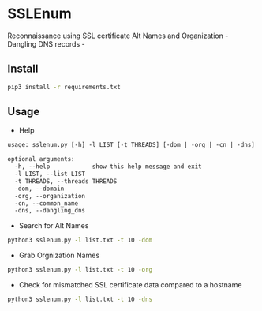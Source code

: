 # SSLEnum
Reconnaissance using SSL certificate Alt Names and Organization - Dangling DNS records - 

## Install

```bash
pip3 install -r requirements.txt
```


## Usage

- Help 

```txt
usage: sslenum.py [-h] -l LIST [-t THREADS] [-dom | -org | -cn | -dns]

optional arguments:
  -h, --help            show this help message and exit
  -l LIST, --list LIST
  -t THREADS, --threads THREADS
  -dom, --domain
  -org, --organization
  -cn, --common_name
  -dns, --dangling_dns
  ```

- Search for Alt Names

```bash
python3 sslenum.py -l list.txt -t 10 -dom
```

- Grab Orgnization Names

```bash
python3 sslenum.py -l list.txt -t 10 -org
```

- Check for mismatched SSL certificate data compared to a hostname

```bash
python3 sslenum.py -l list.txt -t 10 -dns
```
